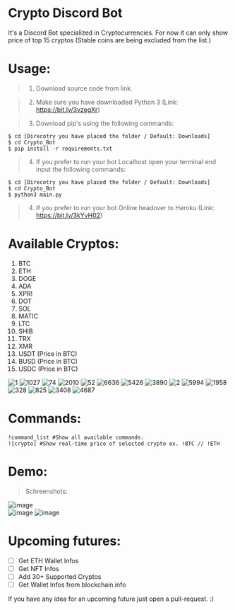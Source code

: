 # Crypto Discord Bot
It's a Discord Bot specialized in Cryptocurrencies. For now it can only show price of top 15 cryptos (Stable coins are being excluded from the list.)

# Usage:
>1. Download source code from link.

>2. Make sure you have downloaded Python 3 (Link: https://bit.ly/3yzegXr)

>3. Download pip's using the following commands:
```
$ cd [Direcotry you have placed the folder / Default: Downloads]
$ cd Crypto_Bot
$ pip install -r requirements.txt
``` 
>4. If you prefer to run your bot Localhost open your terminal end input the following commands:
```
$ cd [Direcotry you have placed the folder / Default: Downloads]
$ cd Crypto_Bot
$ python3 main.py
``` 
>4. If you prefer to run your bot Online headover to Heroku (Link: https://bit.ly/3kYvH02)

# Available Cryptos:
1. BTC
2. ETH
3. DOGE 
4. ADA
5. XPR!
6. DOT
7. SOL
8. MATIC
9. LTC
10. SHIB
11. TRX
12. XMR
13. USDT (Price in BTC)
14. BUSD (Price in BTC)
15. USDC (Price in BTC)

![1](https://user-images.githubusercontent.com/77790856/223200503-adb8ca3b-fe61-4fbe-8659-2fab21030786.png)
![1027](https://user-images.githubusercontent.com/77790856/223200836-aeaa42b9-52b3-4226-a9d6-f6e7eb9e5920.png)
![74](https://user-images.githubusercontent.com/77790856/223200907-5ec9208e-abf7-448e-ba12-96bdb1cf7c58.png)
![2010](https://user-images.githubusercontent.com/77790856/223200924-23b9dc02-a611-44f6-8b9e-8642ce925b22.png)
![52](https://user-images.githubusercontent.com/77790856/223201317-d42019b3-de8b-442b-8f72-bbff8c842e9e.png)
![6636](https://user-images.githubusercontent.com/77790856/223201394-ce52fae0-7851-41d9-9900-7f235c041624.png)
![5426](https://user-images.githubusercontent.com/77790856/223201453-e49f548f-9d8b-4d8c-82b4-a605f21ea380.png)
![3890](https://user-images.githubusercontent.com/77790856/223201502-6d809a75-3f34-48f3-b5bb-7ebeee4f6ec2.png)
![2](https://user-images.githubusercontent.com/77790856/223201537-1337a3b1-054b-4156-9fed-5f4b8d509991.png)
![5994](https://user-images.githubusercontent.com/77790856/223201593-61401613-f117-41dd-930a-054a85cf634f.png)
![1958](https://user-images.githubusercontent.com/77790856/223201702-f953b173-6d8c-411f-a42c-87f82520f229.png)
![328](https://user-images.githubusercontent.com/77790856/223201782-167f59fe-6d80-496e-953d-1fa9ab44d4f9.png)
![825](https://user-images.githubusercontent.com/77790856/223516932-ea69b67b-3131-4baf-aff8-39f10e78926b.png)
![3408](https://user-images.githubusercontent.com/77790856/223517185-747086ff-af36-4216-b8a2-077616be184b.png)
![4687](https://user-images.githubusercontent.com/77790856/223517231-3eab3734-5c05-4a84-a332-5dae4392cc3e.png)


# Commands:
```
!command_list #Show all available commands.
![crypto] #Show real-time price of selected crypto ex. !BTC // !ETH 
``` 
# Demo:
>Schreenshots:

![image](https://user-images.githubusercontent.com/77790856/223203309-c6f9dfe5-addb-4549-8a86-f20743462250.png)\
![image](https://user-images.githubusercontent.com/77790856/223203586-92328987-fe0c-45f5-921c-ad7c58279ecc.png)
![image](https://user-images.githubusercontent.com/77790856/223203736-b7072425-657d-481c-9d8a-e7f9a303448c.png)



# Upcoming futures:
- [ ] Get ETH Wallet Infos
- [ ] Get NFT Infos
- [ ] Add 30+ Supported Cryptos
- [ ] Get Wallet Infos from blockchain.info

If you have any idea for an upcoming future just open a pull-request. :)

